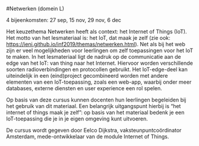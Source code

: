 #Netwerken (domein L)

4 bijeenkomsten: 27 sep, 15 nov, 29 nov, 6 dec

Het keuzethema Netwerken heeft als context: het Internet of Things (IoT). Het motto van het lesmateriaal is: het IoT, dat maak je zelf (zie ook: https://ieni.github.io/inf2019/themas/netwerken.html). Net als bij het web zijn er veel mogelijkheden voor leerlingen om zelf toepassingen voor het IoT te maken. In het lesmateriaal ligt de nadruk op de communicatie aan de edge van het IoT: van thing naar het Internet. Hiervoor worden verschillende soorten radioverbindingen en protocollen gebruikt. Het IoT-edge-deel kan uiteindelijk in een (eind)project gecombineerd worden met andere elementen van een IoT-toepassing, zoals een web-app, waarbij onder meer databases, externe diensten en user experience een rol spelen.

Op basis van deze cursus kunnen docenten hun leerlingen begeleiden bij het gebruik van dit materiaal. Een belangrijk uitgangspunt hierbij is “het internet of things maak je zelf”: op basis van het materiaal bedenk je een IoT-toepassing die je in je eigen omgeving kunt uitvoeren.

De cursus wordt gegeven door Eelco Dijkstra, vaksteunpuntcoördinator Amsterdam, mede-ontwikkelaar van de module Internet of Things.
